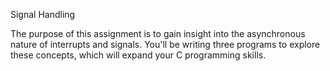 Signal Handling

The purpose of this assignment is to gain insight into the asynchronous nature of interrupts and signals. 
You'll be writing three programs to explore these concepts, which will expand your C programming skills.
